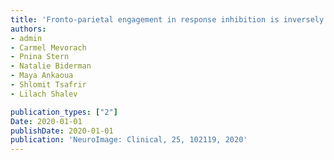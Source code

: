 ```yaml
---
title: 'Fronto-parietal engagement in response inhibition is inversely scaled with attention-deficit/hyperactivity disorder symptom severity'
authors: 
- admin
- Carmel Mevorach
- Pnina Stern
- Natalie Biderman
- Maya Ankaoua
- Shlomit Tsafrir
- Lilach Shalev

publication_types: ["2"]
Date: 2020-01-01
publishDate: 2020-01-01
publication: 'NeuroImage: Clinical, 25, 102119, 2020'
---
```

